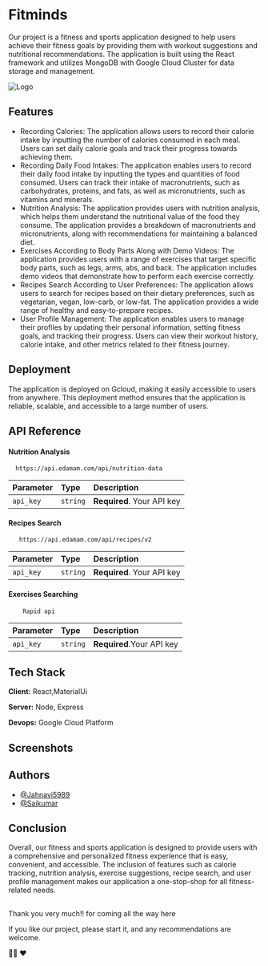 
# Fitminds

Our project is a fitness and sports application designed to help users achieve their fitness goals by providing them with workout suggestions and nutritional recommendations. The application is built using the React framework and utilizes MongoDB with Google Cloud Cluster for data storage and management.



![Logo](https://i.pinimg.com/originals/ff/d2/b1/ffd2b1502f7ad1c081e559672a6fad44.jpg)


## Features

- Recording Calories:
The application allows users to record their calorie intake by inputting the number of calories consumed in each meal. Users can set daily calorie goals and track their progress towards achieving them.
- Recording Daily Food Intakes:
The application enables users to record their daily food intake by inputting the types and quantities of food consumed. Users can track their intake of macronutrients, such as carbohydrates, proteins, and fats, as well as micronutrients, such as vitamins and minerals.
- Nutrition Analysis:
The application provides users with nutrition analysis, which helps them understand the nutritional value of the food they consume. The application provides a breakdown of macronutrients and micronutrients, along with recommendations for maintaining a balanced diet.
- Exercises According to Body Parts Along with Demo Videos:
The application provides users with a range of exercises that target specific body parts, such as legs, arms, abs, and back. The application includes demo videos that demonstrate how to perform each exercise correctly.
- Recipes Search According to User Preferences:
The application allows users to search for recipes based on their dietary preferences, such as vegetarian, vegan, low-carb, or low-fat. The application provides a wide range of healthy and easy-to-prepare recipes.
- User Profile Management:
The application enables users to manage their profiles by updating their personal information, setting fitness goals, and tracking their progress. Users can view their workout history, calorie intake, and other metrics related to their fitness journey.



## Deployment

The application is deployed on Gcloud, making it easily accessible to users from anywhere. This deployment method ensures that the application is reliable, scalable, and accessible to a large number of users.



## API Reference

#### Nutrition Analysis

```http
  https://api.edamam.com/api/nutrition-data
```

| Parameter | Type     | Description                |
| :-------- | :------- | :------------------------- |
| `api_key` | `string` | **Required**. Your API key |

#### Recipes Search

```http
   https://api.edamam.com/api/recipes/v2
```

| Parameter | Type     | Description                       |
| :-------- | :------- | :-------------------------------- |
| `api_key`     | `string` | **Required**. Your API key |

#### Exercises Searching

```http
    Rapid api
```

| Parameter | Type     | Description                       |
| :-------- | :------- | :-------------------------------- |
| `api_key`     | `string` | **Required**.Your API key  |


## Tech Stack

**Client:** React,MaterialUi

**Server:** Node, Express

**Devops:** Google Cloud Platform


## Screenshots




## Authors

- [@Jahnavi5989](https://www.github.com/Jahnavi5989)
- [@Saikumar]()


## Conclusion
Overall, our fitness and sports application is designed to provide users with a comprehensive and personalized fitness experience that is easy, convenient, and accessible. The inclusion of features such as calorie tracking, nutrition analysis, exercise suggestions, recipe search, and user profile management makes our application a one-stop-shop for all fitness-related needs.
##
Thank you very much!!  for coming all the way here

If you like our project, please start it, and any recommendations are welcome.


👋👋
❤️

